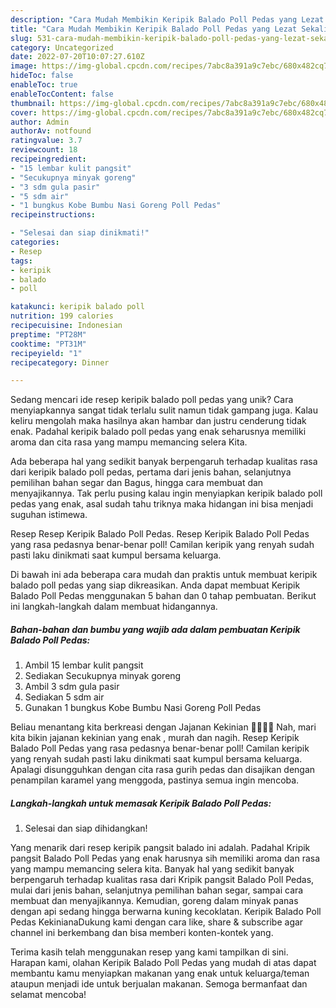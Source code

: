 ```yaml
---
description: "Cara Mudah Membikin Keripik Balado Poll Pedas yang Lezat Sekali"
title: "Cara Mudah Membikin Keripik Balado Poll Pedas yang Lezat Sekali"
slug: 531-cara-mudah-membikin-keripik-balado-poll-pedas-yang-lezat-sekali
category: Uncategorized
date: 2022-07-20T10:07:27.610Z
image: https://img-global.cpcdn.com/recipes/7abc8a391a9c7ebc/680x482cq70/keripik-balado-poll-pedas-foto-resep-utama.jpg
hideToc: false
enableToc: true
enableTocContent: false
thumbnail: https://img-global.cpcdn.com/recipes/7abc8a391a9c7ebc/680x482cq70/keripik-balado-poll-pedas-foto-resep-utama.jpg
cover: https://img-global.cpcdn.com/recipes/7abc8a391a9c7ebc/680x482cq70/keripik-balado-poll-pedas-foto-resep-utama.jpg
author: Admin
authorAv: notfound
ratingvalue: 3.7
reviewcount: 18
recipeingredient:
- "15 lembar kulit pangsit"
- "Secukupnya minyak goreng"
- "3 sdm gula pasir"
- "5 sdm air"
- "1 bungkus Kobe Bumbu Nasi Goreng Poll Pedas"
recipeinstructions:

- "Selesai dan siap dinikmati!"
categories:
- Resep
tags:
- keripik
- balado
- poll

katakunci: keripik balado poll 
nutrition: 199 calories
recipecuisine: Indonesian
preptime: "PT28M"
cooktime: "PT31M"
recipeyield: "1"
recipecategory: Dinner

---
```





Sedang mencari ide resep keripik balado poll pedas yang unik? Cara menyiapkannya sangat tidak terlalu sulit namun tidak gampang juga. Kalau keliru mengolah maka hasilnya akan hambar dan justru cenderung tidak enak. Padahal keripik balado poll pedas yang enak seharusnya memiliki aroma dan cita rasa yang mampu memancing selera Kita.





Ada beberapa hal yang sedikit banyak berpengaruh terhadap kualitas rasa dari keripik balado poll pedas, pertama dari jenis bahan, selanjutnya pemilihan bahan segar dan Bagus, hingga cara membuat dan menyajikannya. Tak perlu pusing kalau ingin menyiapkan keripik balado poll pedas yang enak,      asal sudah tahu triknya maka hidangan ini bisa menjadi suguhan istimewa.














Resep Resep Keripik Balado Poll Pedas. Resep Keripik Balado Poll Pedas yang rasa pedasnya benar-benar poll! Camilan keripik yang renyah sudah pasti laku dinikmati saat kumpul bersama keluarga.






Di bawah ini ada beberapa cara mudah dan praktis untuk membuat keripik balado poll pedas yang siap dikreasikan. Anda dapat membuat Keripik Balado Poll Pedas menggunakan 5 bahan dan 0 tahap pembuatan. Berikut ini langkah-langkah dalam membuat hidangannya.

<!--inarticleads1-->

##### Bahan-bahan dan bumbu yang wajib ada dalam pembuatan Keripik Balado Poll Pedas:

1. Ambil 15 lembar kulit pangsit
1. Sediakan Secukupnya minyak goreng
1. Ambil 3 sdm gula pasir
1. Sediakan 5 sdm air
1. Gunakan 1 bungkus Kobe Bumbu Nasi Goreng Poll Pedas


Beliau menantang kita berkreasi dengan Jajanan Kekinian 💃🏻💃🏻 Nah, mari kita bikin jajanan kekinian yang enak , murah dan nagih. Resep Keripik Balado Poll Pedas yang rasa pedasnya benar-benar poll! Camilan keripik yang renyah sudah pasti laku dinikmati saat kumpul bersama keluarga. Apalagi disungguhkan dengan cita rasa gurih pedas dan disajikan dengan penampilan karamel yang menggoda, pastinya semua ingin mencoba. 

<!--inarticleads2-->

##### Langkah-langkah untuk memasak Keripik Balado Poll Pedas:


1. Selesai dan siap dihidangkan!

Yang menarik dari resep keripik pangsit balado ini adalah. Padahal Kripik pangsit Balado Poll Pedas yang enak harusnya sih memiliki aroma dan rasa yang mampu memancing selera kita. Banyak hal yang sedikit banyak berpengaruh terhadap kualitas rasa dari Kripik pangsit Balado Poll Pedas, mulai dari jenis bahan, selanjutnya pemilihan bahan segar, sampai cara membuat dan menyajikannya. Kemudian, goreng dalam minyak panas dengan api sedang hingga berwarna kuning kecoklatan. Keripik Balado Poll Pedas KekinianaDukung kami dengan cara like, share &amp; subscribe agar channel ini berkembang dan bisa memberi konten-kontek yang. 

Terima kasih telah menggunakan resep yang kami tampilkan di sini. Harapan kami, olahan Keripik Balado Poll Pedas yang mudah di atas dapat membantu kamu menyiapkan makanan yang enak untuk keluarga/teman ataupun menjadi ide untuk berjualan makanan. Semoga bermanfaat dan selamat mencoba!
